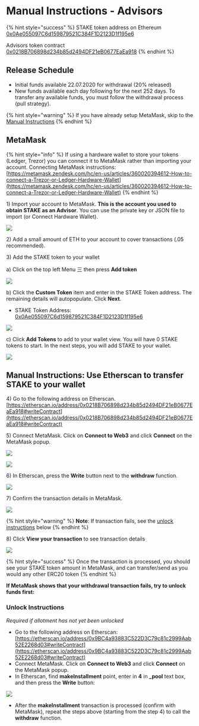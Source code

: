 # Manual Instructions - Advisors

{% hint style="success" %}
STAKE token address on Ethereum [0x0Ae055097C6d159879521C384F1D2123D1f195e6](https://etherscan.io/token/0x0Ae055097C6d159879521C384F1D2123D1f195e6)

Advisors token contract\
[0x0218B706898d234b85d2494DF21eB0677EaEa918](https://etherscan.io/address/0x0218B706898d234b85d2494DF21eB0677EaEa918)
{% endhint %}

## Release Schedule

* Initial funds available 22.07.2020 for withdrawal (20% released)
* New funds available each day following for the next 252 days. To transfer any available funds, you must follow the withdrawal process (pull strategy).

{% hint style="warning" %}
If you have already setup MetaMask, skip to the [Manual Instructions](https://www.xdaichain.com/for-stakers/stake-token/get-stake/manual-instructions-advisors#manual-instructions-use-etherscan-to-transfer-stake-to-your-wallet)
{% endhint %}

## MetaMask

{% hint style="info" %}
If using a hardware wallet to store your tokens (Ledger, Trezor) you can connect it to MetaMask rather than importing your account.  Connecting MetaMask instructions: [https://metamask.zendesk.com/hc/en-us/articles/360020394612-How-to-connect-a-Trezor-or-Ledger-Hardware-Wallet](https://metamask.zendesk.com/hc/en-us/articles/360020394612-How-to-connect-a-Trezor-or-Ledger-Hardware-Wallet)
{% endhint %}

1\) Import your account to MetaMask. **This is the account you used to obtain STAKE as an Advisor**. You can use the private key or JSON file to import (or Connect Hardware Wallet).

![](<../../../../.gitbook/assets/MM1 (1).png>)

2\) Add a small amount of ETH to your account to cover transactions (.05 recommended).

3\) Add the STAKE token to your wallet

a) Click on the top left Menu 三  then press **Add token**

![](../../../../.gitbook/assets/mm1.png)

b)  Click the  **Custom Token** item and enter in the STAKE Token address. The remaining details will autopopulate. Click **Next**. &#x20;

* STAKE Token Address: [0x0Ae055097C6d159879521C384F1D2123D1f195e6](https://etherscan.io/token/0x0Ae055097C6d159879521C384F1D2123D1f195e6)

![](../../../../.gitbook/assets/mm2.png)

c) Click **Add Tokens** to add to your wallet view. You will have 0 STAKE tokens to start. In the next steps, you will add STAKE to your wallet.

![](<../../../../.gitbook/assets/mm3 (1).png>)

## Manual Instructions: Use Etherscan to transfer STAKE to your wallet

4\) Go to the following address on Etherscan.\
[https://etherscan.io/address/0x0218B706898d234b85d2494DF21eB0677EaEa918#writeContract](https://etherscan.io/address/0x0218B706898d234b85d2494DF21eB0677EaEa918#writeContract)

5\) Connect MetaMask. Click on **Connect to Web3** and click **Connect**  on the MetaMask popup.&#x20;

![](../../../../.gitbook/assets/advisor-1.png)

![](<../../../../.gitbook/assets/connect-2 (1).png>)

6\) In Etherscan, press the **Write** button next to the **withdraw** function.

![](../../../../.gitbook/assets/advisor-2.png)

7\) Confirm the transaction details in MetaMask.

![](../../../../.gitbook/assets/mm-confirm-advisor.png)

{% hint style="warning" %}
**Note**: If transaction fails, see the [unlock instructions](broken-reference) below
{% endhint %}

8\) Click **View your transaction** to see transaction details

![](<../../../../.gitbook/assets/advisor-3 (1).png>)

{% hint style="success" %}
Once the transaction is processed, you should see your STAKE token amount in MetaMask, and can transfer/send as you would any other ERC20 token
{% endhint %}

**If MetaMask shows that your withdrawal transaction fails, try to unlock funds first:**

### **Unlock Instructions**

_Required if allotment has not yet been unlocked_

* Go to the following address on Etherscan: [https://etherscan.io/address/0x9BC4a93883C522D3C79c81c2999Aab52E2268d03#writeContract](https://etherscan.io/address/0x9BC4a93883C522D3C79c81c2999Aab52E2268d03#writeContract)
* Connect MetaMask. Click on **Connect to Web3** and click **Connect** on the MetaMask popup.
* In Etherscan, find **makeInstallment** point, enter in **4** in **\_pool** text box, and then press the **Write** button:

![](../../../../.gitbook/assets/advisor-install.png)

* After the **makeInstallment** transaction is processed (confirm with MetaMask), repeat the steps above (starting from the step 4) to call the **withdraw** function.

